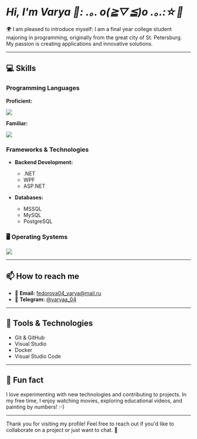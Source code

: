 # *Hi, I'm Varya 🌸: .｡. o(≧▽≦)o .｡.:☆🌸*

🌍 I am pleased to introduce myself: I am a final year college student majoring in programming, originally from the great city of St. Petersburg. My passion is creating applications and innovative solutions.

---

## 💻 Skills

### Programming Languages
**Proficient:**
<p>
<a href="https://skillicons.dev" target="_blank">
  <img src="https://skillicons.dev/icons?i=cs,html,css,php"/>
</a>
</p>

**Familiar:**
<p>
<a href="https://skillicons.dev" target="_blank">
  <img src="https://skillicons.dev/icons?i=java,kotlin,cpp"/>
</a>  
</p>


### Frameworks & Technologies
- **Backend Development:**
  - .NET
  - WPF
  - ASP.NET

- **Databases:**
  - MSSQL 
  - MySQL
  - PostgreSQL

### 🖥️ Operating Systems
<a href="https://skillicons.dev" target="_blank">
  <img src="https://skillicons.dev/icons?i=windows,linux"/>
</a>

---

## 📫 How to reach me
- 📧 **Email:** [fedorova04_varya@mail.ru](mailto:fedorova04_varya@mail.ru)  
- 📱 **Telegram:** [@varyaa_04](https://t.me/varyaa_04)

---

## 🔧 Tools & Technologies
- Git & GitHub
- Visual Studio
- Docker
- Visual Studio Code

---

## 🌟 Fun fact
I love experimenting with new technologies and contributing to projects. In my free time, I enjoy watching movies, exploring educational videos, and painting by numbers! :-)

---

Thank you for visiting my profile! Feel free to reach out if you'd like to collaborate on a project or just want to chat. 🥳
